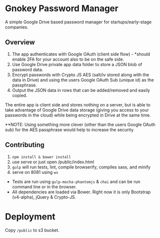 # Gnokey Password Manager

A simple Google Drive based password manager for startups/early-stage companies.

## Overview

1. The app authenticates with Google OAuth (client side flow) - *should enable 2FA for your account also to be on the safe side.
2. Use Google Drive private app data folder to store a JSON blob of password data.
3. Encrypt passwords with Crypto JS AES (salt/iv stored along with the data in Drive) and using the users Google OAuth Sub (unique id) as the passphrase.
4. Output the JSON data in rows that can be added/removed and easily copied.

The entire app is client side and stores nothing on a server, but is able to take advantage of Google Drive data storage (giving you access to your passwords in the cloud) while being encrypted in Drive at the same time.

**NOTE: Using something more clever (other than the users Google OAuth sub) for the AES passphrase would help to increase the security

## Contributing

1. `npm install & bower install`
2. use serve or just open /public/index.html
3. `gulp` will run tests, lint, compile browserify, compiles sass, and minify
4. serve on 8081 using `ws`

* Tests are run using `gulp-mocha-phantomjs` & `chai` and can be run command line or in the browser.
* All dependencies are loaded via Bower. Right now it is only Bootstrap (v4-alpha), jQuery & Crypto-JS.

# Deployment

Copy `/public` to s3 bucket.